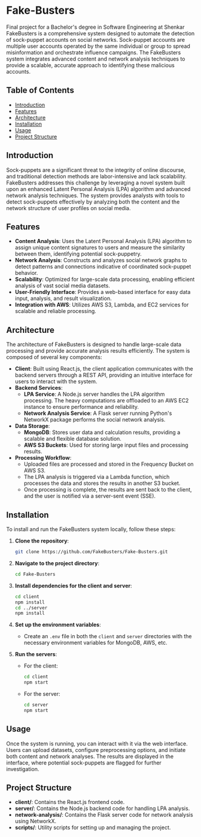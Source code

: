 # Fake-Busters
Final project for a Bachelor's degree in Software Engineering at Shenkar
FakeBusters is a comprehensive system designed to automate the detection of sock-puppet accounts on social networks. Sock-puppet accounts are multiple user accounts operated by the same individual or group to spread misinformation and orchestrate influence campaigns. The FakeBusters system integrates advanced content and network analysis techniques to provide a scalable, accurate approach to identifying these malicious accounts.

## Table of Contents
- [Introduction](#introduction)
- [Features](#features)
- [Architecture](#architecture)
- [Installation](#installation)
- [Usage](#usage)
- [Project Structure](#project-structure)

## Introduction

Sock-puppets are a significant threat to the integrity of online discourse, and traditional detection methods are labor-intensive and lack scalability. FakeBusters addresses this challenge by leveraging a novel system built upon an enhanced Latent Personal Analysis (LPA) algorithm and advanced network analysis techniques. The system provides analysts with tools to detect sock-puppets effectively by analyzing both the content and the network structure of user profiles on social media.

## Features

- **Content Analysis**: Uses the Latent Personal Analysis (LPA) algorithm to assign unique content signatures to users and measure the similarity between them, identifying potential sock-puppetry.
- **Network Analysis**: Constructs and analyzes social network graphs to detect patterns and connections indicative of coordinated sock-puppet behavior.
- **Scalability**: Optimized for large-scale data processing, enabling efficient analysis of vast social media datasets.
- **User-Friendly Interface**: Provides a web-based interface for easy data input, analysis, and result visualization.
- **Integration with AWS**: Utilizes AWS S3, Lambda, and EC2 services for scalable and reliable processing.

## Architecture

The architecture of FakeBusters is designed to handle large-scale data processing and provide accurate analysis results efficiently. The system is composed of several key components:

- **Client**: Built using React.js, the client application communicates with the backend servers through a REST API, providing an intuitive interface for users to interact with the system.
- **Backend Services**: 
  - **LPA Service**: A Node.js server handles the LPA algorithm processing. The heavy computations are offloaded to an AWS EC2 instance to ensure performance and reliability.
  - **Network Analysis Service**: A Flask server running Python's NetworkX package performs the social network analysis.
- **Data Storage**: 
  - **MongoDB**: Stores user data and calculation results, providing a scalable and flexible database solution.
  - **AWS S3 Buckets**: Used for storing large input files and processing results.
- **Processing Workflow**: 
  - Uploaded files are processed and stored in the Frequency Bucket on AWS S3.
  - The LPA analysis is triggered via a Lambda function, which processes the data and stores the results in another S3 bucket.
  - Once processing is complete, the results are sent back to the client, and the user is notified via a server-sent event (SSE).

## Installation

To install and run the FakeBusters system locally, follow these steps:

1. **Clone the repository**:
    ```bash
    git clone https://github.com/FakeBusters/Fake-Busters.git
    ```

2. **Navigate to the project directory**:
    ```bash
    cd Fake-Busters
    ```

3. **Install dependencies for the client and server**:
    ```bash
    cd client
    npm install
    cd ../server
    npm install
    ```

4. **Set up the environment variables**:
    - Create an `.env` file in both the `client` and `server` directories with the necessary environment variables for MongoDB, AWS, etc.

5. **Run the servers**:
    - For the client:
      ```bash
      cd client
      npm start
      ```
    - For the server:
      ```bash
      cd server
      npm start
      ```

## Usage

Once the system is running, you can interact with it via the web interface. Users can upload datasets, configure preprocessing options, and initiate both content and network analyses. The results are displayed in the interface, where potential sock-puppets are flagged for further investigation.

## Project Structure

- **client/**: Contains the React.js frontend code.
- **server/**: Contains the Node.js backend code for handling LPA analysis.
- **network-analysis/**: Contains the Flask server code for network analysis using NetworkX.
- **scripts/**: Utility scripts for setting up and managing the project.

